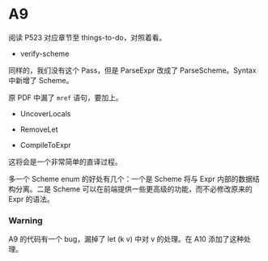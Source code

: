 # A9

阅读 P523 对应章节至  things-to-do，对照着看。

+ verify-scheme

同样的，我们没有这个 Pass，但是  ParseExpr 改成了 ParseScheme。Syntax 中新增了 Scheme。

原 PDF 中漏了 `mref` 语句，要加上。

+ UncoverLocals
+ RemoveLet

+ CompileToExpr

这将会是一个非常简单的直译过程。

多一个 Scheme enum 的好处有几个：一个是 Scheme 将与 Expr 内部的数据结构分离。二是 Scheme 可以在前端提供一些更高级的功能，而不必修改原来的 Expr 的语法。


### Warning

A9 的代码有一个 bug，漏掉了 let (k v) 中对 v 的处理。在 A10 添加了这种处理。